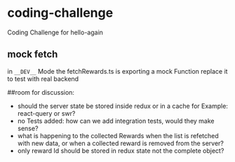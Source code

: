 # coding-challenge
Coding Challenge for hello-again

## mock fetch

in `__DEV__` Mode the fetchRewards.ts is exporting a mock Function replace it to test with real backend

##room for discussion:
* should the server state be stored inside redux or in a cache for Example: react-query or swr?
* no Tests added: how can we add integration tests, would they make sense?
* what is happening to the collected Rewards when the list is refetched with new data, or when a collected reward is removed from the server?
* only reward Id should be stored in redux state not the complete object?
